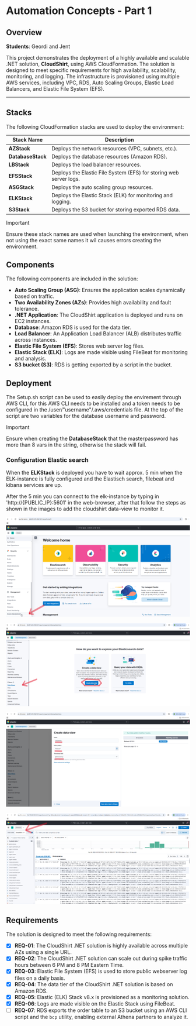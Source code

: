 # Automation Concepts - Part 1
## Overview
**Students**: Geordi and Jent

This project demonstrates the deployment of a highly available and scalable .NET solution, **CloudShirt**, using AWS CloudFormation. The solution is designed to meet specific requirements for high availability, scalability, monitoring, and logging. The infrastructure is provisioned using multiple AWS services, including VPC, RDS, Auto Scaling Groups, Elastic Load Balancers, and Elastic File System (EFS).

---

## Stacks
The following CloudFormation stacks are used to deploy the environment:

| **Stack Name**   | **Description**                                      |
|-------------------|------------------------------------------------------|
| **AZStack**       | Deploys the network resources (VPC, subnets, etc.). |
| **DatabaseStack** | Deploys the database resources (Amazon RDS).        |
| **LBStack**       | Deploys the load balancer resources.                |
| **EFSStack**      | Deploys the Elastic File System (EFS) for storing web server logs. |
| **ASGStack**      | Deploys the auto scaling group resources.           |
| **ELKStack**      | Deploys the Elastic Stack (ELK) for monitoring and logging. |
| **S3Stack**       | Deploys the S3 bucket for storing exported RDS data. |

> [!IMPORTANT] 
> Ensure these stack names are used when launching the environment,
> when not using the exact same names it wil causes errors creating 
> the environment.

## Components
The following components are included in the solution:

- **Auto Scaling Group (ASG)**: Ensures the application scales dynamically based on traffic.
- **Two Availability Zones (AZs)**: Provides high availability and fault tolerance.
- **.NET Application**: The CloudShirt application is deployed and runs on EC2 instances.
- **Database**: Amazon RDS is used for the data tier. 
- **Load Balancer**: An Application Load Balancer (ALB) distributes traffic across instances.
- **Elastic File System (EFS)**: Stores web server log files.
- **Elastic Stack (ELK)**: Logs are made visible using FileBeat for monitoring and analysis.
- **S3 bucket (S3)**: RDS is getting exported by a script in the bucket.

## Deployment 
The Setup.sh script can be used to easily deploy the envirement through AWS CLI, for this AWS CLI needs to be installed and 
a token needs to be configured in the /user/"username"/.aws/credentials file. 
At the top of the script are two variables for the database username and password.
> [!IMPORTANT] 
> Ensure when creating the **DatabaseStack** that the masterpassword has
> more than 8 vars in the string, otherwise the stack will fail.

### Configuration Elastic search
When the **ELKStack** is deployed you have to wait approx. 5 min when the ELK-instance is fully configured and the Elastisch search, filebeat and kibana
services are up. 

After the 5 min you can connect to the elk-instance by typing in 'http://{PUBLIC_IP}:5601' in the web-browser, after that follow the steps as shown in the images
to add the cloudshirt data-view to monitor it.

![stack_management](https://github.com/513948/Automation-concepts-part1/blob/main/images/stack_management.png)

![data_views](https://github.com/513948/Automation-concepts-part1/blob/main/images/data_views.png)

![create_data_view](https://github.com/513948/Automation-concepts-part1/blob/main/images/create_data_view.png)

![overview](https://github.com/513948/Automation-concepts-part1/blob/main/images/overview.png)

## Requirements
The solution is designed to meet the following requirements:

- [x] **REQ-01**: The CloudShirt .NET solution is highly available across multiple AZs using a single URL.
- [x] **REQ-02**: The CloudShirt .NET solution can scale out during spike traffic hours between 6 PM and 8 PM Eastern Time.
- [x] **REQ-03**: Elastic File System (EFS) is used to store public webserver log files on a daily basis.
- [x] **REQ-04**: The data tier of the CloudShirt .NET solution is based on Amazon RDS.
- [x] **REQ-05**: Elastic (ELK) Stack v8.x is provisioned as a monitoring solution.
- [x] **REQ-06**: Logs are made visible on the Elastic Stack using FileBeat.
- [ ] **REQ-07**: RDS exports the order table to an S3 bucket using an AWS CLI script and the `bcp` utility, enabling external Athena partners to analyze it.
